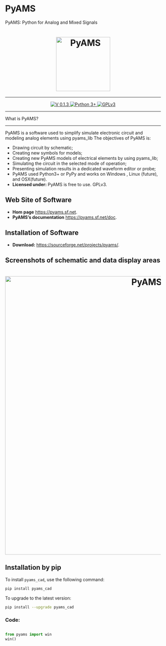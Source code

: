 
# PyAMS
PyAMS: Python for Analog and Mixed Signals

<h1 align="center">
    <a href="https://pyams.sourceforge.io/"><img src="https://pyams.sourceforge.io/logo.png" width="175px" alt="PyAMS"></a>
</h1>

---

<p align="center">
 
 <a href="#News">
    <img src="https://img.shields.io/badge/Version-0.1.3-blue" alt="V 0.1.3">
 </a>
  <a href="#Installation">
      <img src="https://img.shields.io/badge/Python->=3-blue" alt="Python 3+">
  </a>
    
  <a href="https://github.com/d-fathi/PyAMS/blob/main/LICENSE">
      <img src="https://img.shields.io/badge/GPLv3-blue" alt="GPLv3">
  </a>
</p>


**************
What is PyAMS?
**************

PyAMS is a software used to simplify simulate electronic circuit and  modeling analog elements  using pyams_lib
The objectives of PyAMS is:

*	Drawing circuit by schematic;
*	Creating new symbols for models;
*	Creating new PyAMS models of electrical elements by using pyams_lib;
*	Simulating the circuit in the selected mode of operation;
*	Presenting simulation results in a dedicated waveform editor or probe;
*   PyAMS used Python3+ or PyPy and works on  Windows , Linux (future), and OSX(future).
*   **Licensed under:** PyAMS is free to use. GPLv3.


## Web Site of Software

* **Hom page** <a href="https://pyams.sf.net">https://pyams.sf.net</a>.
* **PyAMS’s documentation**  <a href="https://pyams.sf.net/doc">https://pyams.sf.net/doc</a>.

## Installation of Software

* **Download:** <a href="https://sourceforge.net/projects/pyams/">https://sourceforge.net/projects/pyams/</a>.

## Screenshots of schematic and data display areas

<h1 align="center">
    <img src="https://pyams.sourceforge.io/images/C.png" width="900px" alt="PyAMS">
</h1>


## Installation by pip

To install `pyams_cad`, use the following command:

```sh
pip install pyams_cad
```

To upgrade to the latest version:

```sh
pip install --upgrade pyams_cad
```

### Code:

```python

from pyams import win
win()

````






